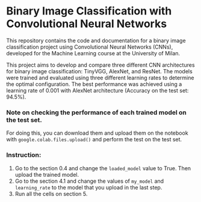 # Binary Image Classification with Convolutional Neural Networks
This repository contains the code and documentation for a binary image classification project using Convolutional Neural Networks (CNNs), developed for the Machine Learning course at the University of Milan.

This project aims to develop and compare three different CNN architectures for binary image classification: TinyVGG, AlexNet, and ResNet.
The models were trained and evaluated using three different learning rates to determine the optimal configuration. The best performance was achieved using a learning rate of 0.001 with AlexNet architecture (Accuracy on the test set: 94.5%).

### Note on checking the performance of each trained model on the test set.
For doing this, you can download them and upload them on the notebook with `google.colab.files.upload()` and perform the test on the test set.
### Instruction:
1. Go to the section 0.4 and change the `loaded_model` value to True. Then upload the trained model.
2. Go to the section 4.1 and change the values of `my_model` and `learning_rate` to the model that you upload in the last step.
3. Run all the cells on section 5.
